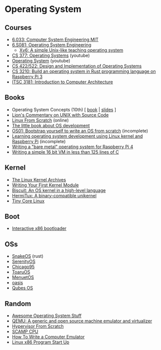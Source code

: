 # Operating System

## Courses

* [6.033: Computer System Engineering MIT](https://ocw.mit.edu/courses/electrical-engineering-and-computer-science/6-033-computer-system-engineering-spring-2018)
* [6.S081: Operating System Engineering](https://pdos.csail.mit.edu/6.S081/2021/schedule.html)
    - [Xv6: A simple Unix-like teaching operating system](https://pdos.csail.mit.edu/6.828/2020/xv6.html)
* [CS 377: Operating Systems](https://m.youtube.com/playlist?list=PLacuG5pysFbDQU8kKxbUh4K5c1iL5_k7k) (youtube)
* [Operating System](https://m.youtube.com/playlist?list=PLBlnK6fEyqRiVhbXDGLXDk_OQAeuVcp2O) (youtube)
* [CS 422/522: Design and Implementation of Operating Systems](https://flint.cs.yale.edu/cs422/index.html)
* [CS 3210: Build an operating system in Rust programming language on Raspberry Pi 3](https://tc.gts3.org/cs3210/2020/spring/lab.html)
* [ITSC 3181: Introduction to Computer Architecture](https://passlab.github.io/ITSC3181)

## Books

* Operating System Concepts (10th) [ [book](https://www.os-book.com/OS10/index.html) | [slides](https://codex.cs.yale.edu/avi/courses/CS-423/slides/index.html) ]
* [Lion's Commentary on UNIX with Source Code](https://www.bookdepository.com/Lion-s-Commentary-on-UNIX-with-Source-Code/9781573980135)
* [Linux From Scratch](https://www.linuxfromscratch.org) (online)
* [The little book about OS development](https://littleosbook.github.io)
* [OS01: Bootstrap yourself to write an OS from scratch](https://tuhdo.github.io/os01) (incomplete)
* [Learning operating system development using Linux kernel and Raspberry Pi](https://s-matyukevich.github.io/raspberry-pi-os) (incomplete)
* [Writing a "bare metal" operating system for Raspberry Pi 4](https://www.rpi4os.com)
* [Writing a simple 16 bit VM in less than 125 lines of C](https://www.andreinc.net/2021/12/01/writing-a-simple-vm-in-less-than-125-lines-of-c)

## Kernel

* [The Linux Kernel Archives](https://www.kernel.org/lore.html)
* [Writing Your First Kernel Module](https://scottc130.medium.com/writing-your-first-kernel-module-98ae68edf0e)
* [Biscuit: An OS kernel in a high-level language](https://pdos.csail.mit.edu/projects/biscuit.html)
* [HermiTux: A binary-compatible unikernel](https://ssrg-vt.github.io/hermitux)
* [Tiny Core Linux](http://www.tinycorelinux.net)

## Boot

* [Interactive x86 bootloader](https://blog.benjojo.co.uk/post/interactive-x86-bootloader-tutorial)

## OSs

* [SnakeOS](https://github.com/trusch/snakeos) (rust)
* [SerenityOS](https://github.com/SerenityOS/serenity)
* [Chicago95](https://github.com/grassmunk/Chicago95)
* [ToaruOS](https://github.com/klange/toaruos)
* [MenuetOS](https://www.menuetos.net)
* [oasis](https://github.com/oasislinux/oasis)
* [Qubes OS](https://www.qubes-os.org)

## Random

* [Awesome Operating System Stuff](https://github.com/jubalh/awesome-os)
* [QEMU: A generic and open source machine emulator and virtualizer](https://www.qemu.org)
* [Hypervisor From Scratch](https://rayanfam.com/topics/hypervisor-from-scratch-part-1)
* [SCAMP CPU](https://github.com/jes/scamp-cpu)
* [How To Write a Computer Emulator](https://fms.komkon.org/EMUL8/HOWTO.html)
* [Linux x86 Program Start Up](http://dbp-consulting.com/tutorials/debugging/linuxProgramStartup.html)

<br>
